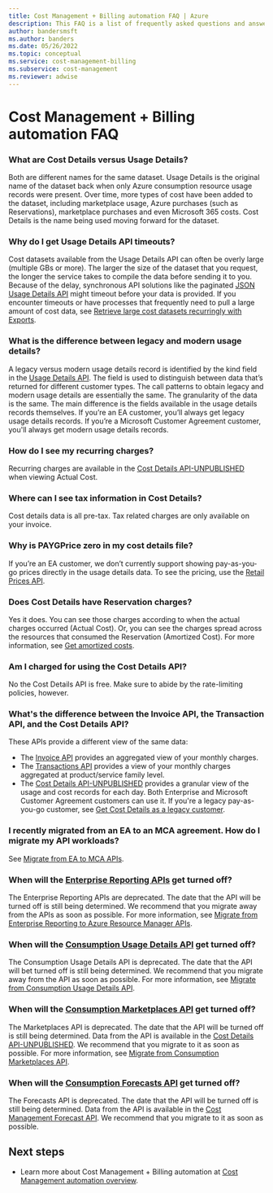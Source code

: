 ```yaml
---
title: Cost Management + Billing automation FAQ | Azure
description: This FAQ is a list of frequently asked questions and answers about Cost Management + Billing automation.
author: bandersmsft
ms.author: banders
ms.date: 05/26/2022
ms.topic: conceptual
ms.service: cost-management-billing
ms.subservice: cost-management
ms.reviewer: adwise
---
```


# Cost Management + Billing automation FAQ

### What are Cost Details versus Usage Details?

Both are different names for the same dataset. Usage Details is the original name of the dataset back when only Azure consumption resource usage records were present. Over time, more types of cost have been added to the dataset, including marketplace usage, Azure purchases (such as Reservations), marketplace purchases and even Microsoft 365 costs. Cost Details is the name being used moving forward for the dataset.

### Why do I get Usage Details API timeouts?

Cost datasets available from the Usage Details API can often be overly large (multiple GBs or more). The larger the size of the dataset that you request, the longer the service takes to compile the data before sending it to you. Because of the delay, synchronous API solutions like the paginated [JSON Usage Details API](/rest/api/consumption/usage-details/list) might timeout before your data is provided. If you encounter timeouts or have processes that frequently need to pull a large amount of cost data, see [Retrieve large cost datasets recurringly with Exports](../costs/tutorial-export-acm-data.md).

### What is the difference between legacy and modern usage details?

A legacy versus modern usage details record is identified by the kind field in the [Usage Details API](/rest/api/consumption/usage-details/list). The field is used to distinguish between data that’s returned for different customer types. The call patterns to obtain legacy and modern usage details are essentially the same. The granularity of the data is the same. The main difference is the fields available in the usage details records themselves. If you’re an EA customer, you’ll always get legacy usage details records. If you’re a Microsoft Customer Agreement customer, you'll always get modern usage details records.

### How do I see my recurring charges?

Recurring charges are available in the [Cost Details API-UNPUBLISHED](../index.yml) when viewing Actual Cost.

### Where can I see tax information in Cost Details?

Cost details data is all pre-tax. Tax related charges are only available on your invoice.

### Why is PAYGPrice zero in my cost details file?

If you’re an EA customer, we don’t currently support showing pay-as-you-go prices directly in the usage details data. To see the pricing, use the [Retail Prices API](/rest/api/cost-management/retail-prices/azure-retail-prices).

### Does Cost Details have Reservation charges?

Yes it does. You can see those charges according to when the actual charges occurred (Actual Cost). Or, you can see the charges spread across the resources that consumed the Reservation (Amortized Cost). For more information, see [Get amortized costs]().

### Am I charged for using the Cost Details API?

No the Cost Details API is free. Make sure to abide by the rate-limiting policies, however. 

<!--- For more information, see [Data latency and rate limits](api-latency-rate-limits.md). -->

### What's the difference between the Invoice API, the Transaction API, and the Cost Details API?

These APIs provide a different view of the same data:

- The [Invoice API](/api/billing/2019-10-01-preview/invoices) provides an aggregated view of your monthly charges.
- The [Transactions API](/rest/api/billing/2020-05-01/transactions/list-by-invoice) provides a view of your monthly charges aggregated at product/service family level.
- The [Cost Details API-UNPUBLISHED](../index.yml) provides a granular view of the usage and cost records for each day. Both Enterprise and Microsoft Customer Agreement customers can use it. If you're a legacy pay-as-you-go customer, see [Get Cost Details as a legacy customer](get-usage-details-legacy-customer.md).

### I recently migrated from an EA to an MCA agreement. How do I migrate my API workloads?

See [Migrate from EA to MCA APIs](../costs/migrate-cost-management-api.md).

### When will the [Enterprise Reporting APIs](../manage/enterprise-api.md) get turned off?

The Enterprise Reporting APIs are deprecated. The date that the API will be turned off is still being determined. We recommend that you migrate away from the APIs as soon as possible. For more information, see [Migrate from Enterprise Reporting to Azure Resource Manager APIs](../costs/migrate-from-enterprise-reporting-to-azure-resource-manager-apis.md).

### When will the [Consumption Usage Details API](/rest/api/consumption/usage-details/list) get turned off?

The Consumption Usage Details API is deprecated. The date that the API will bet turned off is still being determined. We recommend that you migrate away from the API as soon as possible. For more information, see [Migrate from Consumption Usage Details API](migrate-consumption-usage-details-api.md).

### When will the [Consumption Marketplaces API](/rest/api/consumption/marketplaces/list) get turned off?

The Marketplaces API is deprecated. The date that the API will be turned off is still being determined. Data from the API is available in the [Cost Details API-UNPUBLISHED](../index.yml). We recommend that you migrate to it as soon as possible. For more information, see [Migrate from Consumption Marketplaces API](migrate-consumption-marketplaces-api.md).

### When will the [Consumption Forecasts API](/rest/api/consumption/forecasts/list) get turned off?

The Forecasts API is deprecated. The date that the API will be turned off is still being determined. Data from the API is available in the [Cost Management Forecast API](/rest/api/cost-management/forecast). We recommend that you migrate to it as soon as possible.

## Next steps

- Learn more about Cost Management + Billing automation at [Cost Management automation overview](automation-overview.md).
